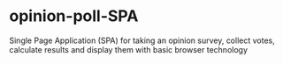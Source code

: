 # opinion-poll-SPA
Single Page Application (SPA) for taking an opinion survey, collect votes, calculate results and display them with basic browser technology
